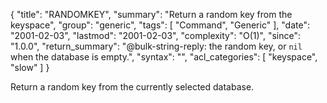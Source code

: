 {
  "title": "RANDOMKEY",
  "summary": "Return a random key from the keyspace",
  "group": "generic",
  "tags": [
    "Command",
    "Generic"
  ],
  "date": "2001-02-03",
  "lastmod": "2001-02-03",
  "complexity": "O(1)",
  "since": "1.0.0",
  "return_summary": "@bulk-string-reply: the random key, or `nil` when the database is empty.",
  "syntax": "",
  "acl_categories": [
    "keyspace",
    "slow"
  ]
}

Return a random key from the currently selected database.

